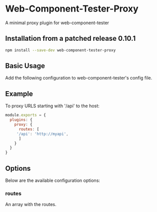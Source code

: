 Web-Component-Tester-Proxy
==========================

A minimal proxy plugin for web-component-tester

## Installation from a patched release 0.10.1

```sh
npm install --save-dev web-component-tester-proxy
```

## Basic Usage

Add the following configuration to web-component-tester's config file.

## Example

To proxy URLS starting with '/api' to the host:

```js
module.exports = {
  plugins: {
    proxy: {
      routes: [
	 '/api': 'http://myapi',
      ]
    }
  }
}
```

## Options

Below are the available configuration options:

### routes

An array with the routes.
